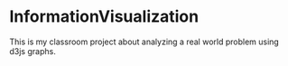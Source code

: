 # InformationVisualization
This is my classroom project about analyzing a real world problem using d3js graphs.
